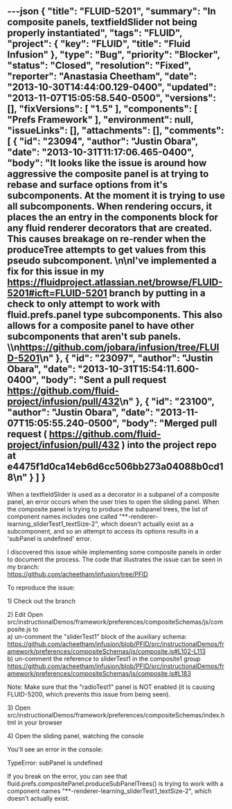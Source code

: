 ---json
{
  "title": "FLUID-5201",
  "summary": "In composite panels, textfieldSlider not being properly instantiated",
  "tags": "FLUID",
  "project": {
    "key": "FLUID",
    "title": "Fluid Infusion"
  },
  "type": "Bug",
  "priority": "Blocker",
  "status": "Closed",
  "resolution": "Fixed",
  "reporter": "Anastasia Cheetham",
  "date": "2013-10-30T14:44:00.129-0400",
  "updated": "2013-11-07T15:05:58.540-0500",
  "versions": [],
  "fixVersions": [
    "1.5"
  ],
  "components": [
    "Prefs Framework"
  ],
  "environment": null,
  "issueLinks": [],
  "attachments": [],
  "comments": [
    {
      "id": "23094",
      "author": "Justin Obara",
      "date": "2013-10-31T11:17:06.465-0400",
      "body": "It looks like the issue is around how aggressive the composite panel is at trying to rebase and surface options from it's subcomponents. At the moment it is trying to use all subcomponents. When rendering occurs, it places the an entry in the components block for any fluid renderer decorators that are created. This causes breakage on re-render when the produceTree attempts to get values from this pseudo subcomponent.&#x20;\n\nI've implemented a fix for this issue in my <https://fluidproject.atlassian.net/browse/FLUID-5201#icft=FLUID-5201> branch by putting in a check to only attempt to work with fluid.prefs.panel type subcomponents. This also allows for a composite panel to have other subcomponents that aren't sub panels. \\\n<https://github.com/jobara/infusion/tree/FLUID-5201>\n"
    },
    {
      "id": "23097",
      "author": "Justin Obara",
      "date": "2013-10-31T15:54:11.600-0400",
      "body": "Sent a pull request <https://github.com/fluid-project/infusion/pull/432>\n"
    },
    {
      "id": "23100",
      "author": "Justin Obara",
      "date": "2013-11-07T15:05:55.240-0500",
      "body": "Merged pull request ( <https://github.com/fluid-project/infusion/pull/432> ) into the project repo at e4475f1d0ca14eb6d6cc506bb273a04088b0cd18\n"
    }
  ]
}
---
When a textfieldSlider is used as a decorator in a subpanel of a composite panel, an error occurs when the user tries to open the sliding panel. When the composite panel is trying to produce the subpanel trees, the list of component names includes one called "\*\*-renderer-learning\_sliderTest1\_textSize-2", which doesn't actually exist as a subcomponent, and so an attempt to access its options results in a 'subPanel is undefined' error.

I discovered this issue while implementing some composite panels in order to document the process. The code that illustrates the issue can be seen in my branch:\
<https://github.com/acheetham/infusion/tree/PFID>

To reproduce the issue:

1\) Check out the branch

2\) Edit Open src/instructionalDemos/framework/preferences/compositeSchemas/js/composite.js to\
a) un-comment the "sliderTest1" block of the auxiliary schema:\
<https://github.com/acheetham/infusion/blob/PFID/src/instructionalDemos/framework/preferences/compositeSchemas/js/composite.js#L102-L113>\
b) un-comment the reference to sliderTest1 in the composite1 group\
<https://github.com/acheetham/infusion/blob/PFID/src/instructionalDemos/framework/preferences/compositeSchemas/js/composite.js#L183>

Note: Make sure that the "radioTest1" panel is NOT enabled (it is causing FLUID-5200, which prevents this issue from being seen).

3\) Open src/instructionalDemos/framework/preferences/compositeSchemas/index.html in your browser

4\) Open the sliding panel, watching the console&#x20;

You'll see an error in the console:

TypeError: subPanel is undefined

If you break on the error, you can see that fluid.prefs.compositePanel.produceSubPanelTrees() is trying to work with a component names "\*\*-renderer-learning\_sliderTest1\_textSize-2", which doesn't actually exist.

        